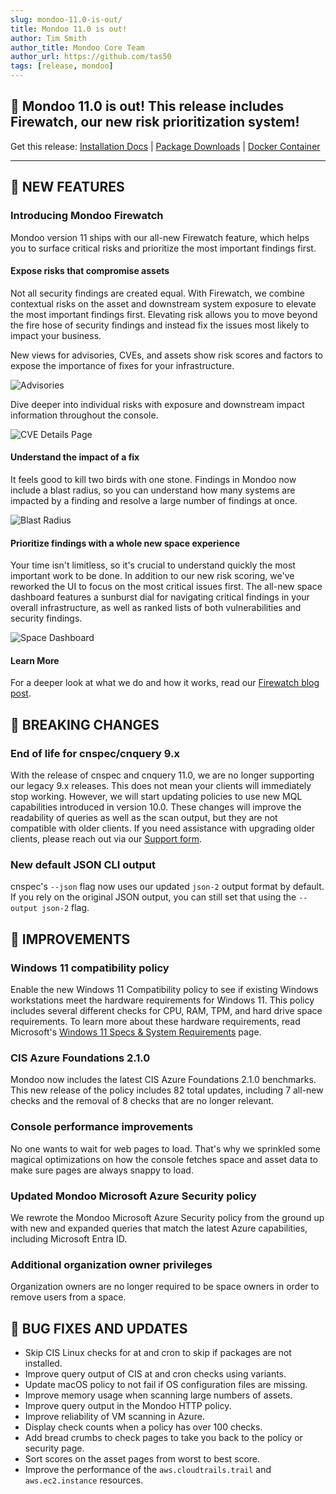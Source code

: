 ```yaml
---
slug: mondoo-11.0-is-out/
title: Mondoo 11.0 is out!
author: Tim Smith
author_title: Mondoo Core Team
author_url: https://github.com/tas50
tags: [release, mondoo]
---
```


## 🥳 Mondoo 11.0 is out! This release includes Firewatch, our new risk prioritization system!

Get this release: [Installation Docs](https://mondoo.com/docs/cnspec/) | [Package Downloads](https://releases.mondoo.com/cnspec/) | [Docker Container](https://hub.docker.com/r/mondoo/cnspec)

---

## 🎉 NEW FEATURES

### Introducing Mondoo Firewatch

Mondoo version 11 ships with our all-new Firewatch feature, which helps you to surface critical risks and prioritize the most important findings first.

#### Expose risks that compromise assets

Not all security findings are created equal. With Firewatch, we combine contextual risks on the asset and downstream system exposure to elevate the most important findings first. Elevating risk allows you to move beyond the fire hose of security findings and instead fix the issues most likely to impact your business.

New views for advisories, CVEs, and assets show risk scores and factors to expose the importance of fixes for your infrastructure.

![Advisories](/img/releases/2024-04-17-mondoo-11.0-is-out/advisories.png)

Dive deeper into individual risks with exposure and downstream impact information throughout the console.

![CVE Details Page](/img/releases/2024-04-17-mondoo-11.0-is-out/cve.png)

#### Understand the impact of a fix

It feels good to kill two birds with one stone. Findings in Mondoo now include a blast radius, so you can understand how many systems are impacted by a finding and resolve a large number of findings at once.

![Blast Radius](/img/releases/2024-04-17-mondoo-11.0-is-out/blast_radius.png)

#### Prioritize findings with a whole new space experience

Your time isn't limitless, so it's crucial to understand quickly the most important work to be done. In addition to our new risk scoring, we've reworked the UI to focus on the most critical issues first. The all-new space dashboard features a sunburst dial for navigating critical findings in your overall infrastructure, as well as ranked lists of both vulnerabilities and security findings.

![Space Dashboard](/img/releases/2024-04-17-mondoo-11.0-is-out/space_dashboard.png)

#### Learn More

For a deeper look at what we do and how it works, read our [Firewatch blog post](https://mondoo.com/blog/mondoo-firewatch).

## 🔨 BREAKING CHANGES

### End of life for cnspec/cnquery 9.x

With the release of cnspec and cnquery 11.0, we are no longer supporting our legacy 9.x releases. This does not mean your clients will immediately stop working. However, we will start updating policies to use new MQL capabilities introduced in version 10.0. These changes will improve the readability of queries as well as the scan output, but they are not compatible with older clients. If you need assistance with upgrading older clients, please reach out via our [Support form](https://mondoo.com/support).

### New default JSON CLI output

cnspec's `--json` flag now uses our updated `json-2` output format by default. If you rely on the original JSON output, you can still set that using the `--output json-2` flag.

## 🧹 IMPROVEMENTS

### Windows 11 compatibility policy

Enable the new Windows 11 Compatibility policy to see if existing Windows workstations meet the hardware requirements for Windows 11. This policy includes several different checks for CPU, RAM, TPM, and hard drive space requirements. To learn more about these hardware requirements, read Microsoft's [Windows 11 Specs & System Requirements](https://www.microsoft.com/en-us/windows/windows-11-specifications) page.

### CIS Azure Foundations 2.1.0

Mondoo now includes the latest CIS Azure Foundations 2.1.0 benchmarks. This new release of the policy includes 82 total updates, including 7 all-new checks and the removal of 8 checks that are no longer relevant.

### Console performance improvements

No one wants to wait for web pages to load. That's why we sprinkled some magical optimizations on how the console fetches space and asset data to make sure pages are always snappy to load.

### Updated Mondoo Microsoft Azure Security policy

We rewrote the Mondoo Microsoft Azure Security policy from the ground up with new and expanded queries that match the latest Azure capabilities, including Microsoft Entra ID.

### Additional organization owner privileges

Organization owners are no longer required to be space owners in order to remove users from a space.

## 🐛 BUG FIXES AND UPDATES

- Skip CIS Linux checks for at and cron to skip if packages are not installed.
- Improve query output of CIS at and cron checks using variants.
- Update macOS policy to not fail if OS configuration files are missing.
- Improve memory usage when scanning large numbers of assets.
- Improve query output in the Mondoo HTTP policy.
- Improve reliability of VM scanning in Azure.
- Display check counts when a policy has over 100 checks.
- Add bread crumbs to check pages to take you back to the policy or security page.
- Sort scores on the asset pages from worst to best score.
- Improve the performance of the `aws.cloudtrails.trail` and `aws.ec2.instance` resources.
